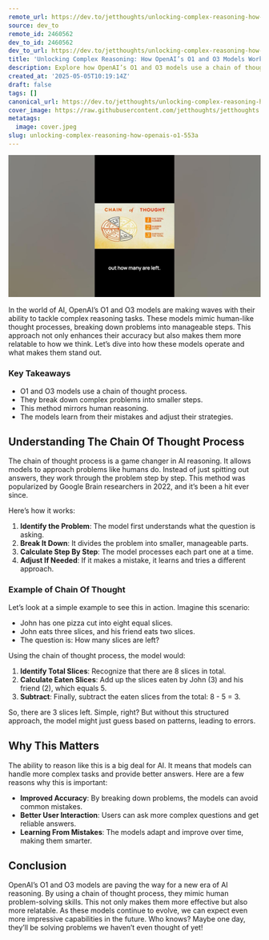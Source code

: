 ```yaml
---
remote_url: https://dev.to/jetthoughts/unlocking-complex-reasoning-how-openais-o1-and-o3-models-work-44pf
source: dev_to
remote_id: 2460562
dev_to_id: 2460562
dev_to_url: https://dev.to/jetthoughts/unlocking-complex-reasoning-how-openais-o1-and-o3-models-work-44pf
title: 'Unlocking Complex Reasoning: How OpenAI’s O1 and O3 Models Work'
description: Explore how OpenAI’s O1 and O3 models use a chain of thought process to perform complex reasoning, mimicking human problem-solving skills.
created_at: '2025-05-05T10:19:14Z'
draft: false
tags: []
canonical_url: https://dev.to/jetthoughts/unlocking-complex-reasoning-how-openais-o1-and-o3-models-work-44pf
cover_image: https://raw.githubusercontent.com/jetthoughts/jetthoughts.github.io/master/content/blog/unlocking-complex-reasoning-how-openais-o1-553a/cover.jpeg
metatags:
  image: cover.jpeg
slug: unlocking-complex-reasoning-how-openais-o1-553a
---
```

[![Unlocking Complex Reasoning: How OpenAI’s O1 and O3 Models Work](file_0.jpg)](https://www.youtube.com/watch?v=mUKkjMoKEdg)

In the world of AI, OpenAI’s O1 and O3 models are making waves with their ability to tackle complex reasoning tasks. These models mimic human-like thought processes, breaking down problems into manageable steps. This approach not only enhances their accuracy but also makes them more relatable to how we think. Let’s dive into how these models operate and what makes them stand out.

### Key Takeaways

*   O1 and O3 models use a chain of thought process.
*   They break down complex problems into smaller steps.
*   This method mirrors human reasoning.
*   The models learn from their mistakes and adjust their strategies.

## Understanding The Chain Of Thought Process

The chain of thought process is a game changer in AI reasoning. It allows models to approach problems like humans do. Instead of just spitting out answers, they work through the problem step by step. This method was popularized by Google Brain researchers in 2022, and it’s been a hit ever since.

Here’s how it works:

1.  **Identify the Problem**: The model first understands what the question is asking.
2.  **Break It Down**: It divides the problem into smaller, manageable parts.
3.  **Calculate Step By Step**: The model processes each part one at a time.
4.  **Adjust If Needed**: If it makes a mistake, it learns and tries a different approach.

### Example of Chain Of Thought

Let’s look at a simple example to see this in action. Imagine this scenario:

*   John has one pizza cut into eight equal slices.
*   John eats three slices, and his friend eats two slices.
*   The question is: How many slices are left?

Using the chain of thought process, the model would:

1.  **Identify Total Slices**: Recognize that there are 8 slices in total.
2.  **Calculate Eaten Slices**: Add up the slices eaten by John (3) and his friend (2), which equals 5.
3.  **Subtract**: Finally, subtract the eaten slices from the total: 8 - 5 = 3.

So, there are 3 slices left. Simple, right? But without this structured approach, the model might just guess based on patterns, leading to errors.

## Why This Matters

The ability to reason like this is a big deal for AI. It means that models can handle more complex tasks and provide better answers. Here are a few reasons why this is important:

*   **Improved Accuracy**: By breaking down problems, the models can avoid common mistakes.
*   **Better User Interaction**: Users can ask more complex questions and get reliable answers.
*   **Learning From Mistakes**: The models adapt and improve over time, making them smarter.

## Conclusion

OpenAI’s O1 and O3 models are paving the way for a new era of AI reasoning. By using a chain of thought process, they mimic human problem-solving skills. This not only makes them more effective but also more relatable. As these models continue to evolve, we can expect even more impressive capabilities in the future. Who knows? Maybe one day, they’ll be solving problems we haven’t even thought of yet!